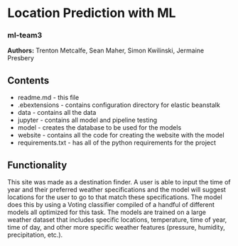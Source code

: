 # Location Prediction with ML
### ml-team3

**Authors:** Trenton Metcalfe, Sean Maher, Simon Kwilinski, Jermaine Presbery

## Contents

- readme.md - this file  
- .ebextensions - contains configuration directory for elastic beanstalk
- data - contains all the data
- jupyter - contains all model and pipeline testing
- model - creates the database to be used for the models
- website - contains all the code for creating the website with the model
- requirements.txt - has all of the python requirements for the project
		 
## Functionality
    
This site was made as a destination finder. A user is able to input the time of year and their preferred weather
specifications and the model will suggest locations for the user to go to that match these specifications. The model
does this by using a Voting classifier compiled of a handful of different models all optimized for this task. The models
are trained on a large weather dataset that includes specific locations, temperature, time of year, time of day, and other
more specific weather features (pressure, humidity, precipitation, etc.).

